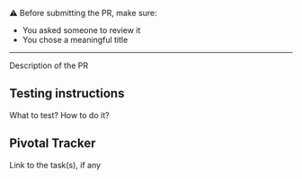 ⚠️ Before submitting the PR, make sure:

- You asked someone to review it
- You chose a meaningful title

---

Description of the PR

## Testing instructions

What to test? How to do it?

## Pivotal Tracker

Link to the task(s), if any
